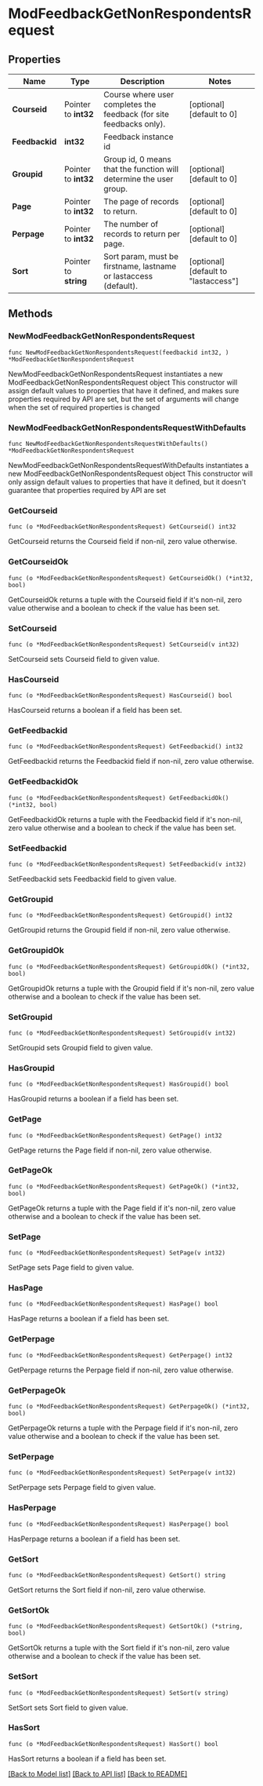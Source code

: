 # ModFeedbackGetNonRespondentsRequest

## Properties

Name | Type | Description | Notes
------------ | ------------- | ------------- | -------------
**Courseid** | Pointer to **int32** | Course where user completes the feedback (for site feedbacks only). | [optional] [default to 0]
**Feedbackid** | **int32** | Feedback instance id | 
**Groupid** | Pointer to **int32** | Group id, 0 means that the function will determine the user group. | [optional] [default to 0]
**Page** | Pointer to **int32** | The page of records to return. | [optional] [default to 0]
**Perpage** | Pointer to **int32** | The number of records to return per page. | [optional] [default to 0]
**Sort** | Pointer to **string** | Sort param, must be firstname, lastname or lastaccess (default). | [optional] [default to "lastaccess"]

## Methods

### NewModFeedbackGetNonRespondentsRequest

`func NewModFeedbackGetNonRespondentsRequest(feedbackid int32, ) *ModFeedbackGetNonRespondentsRequest`

NewModFeedbackGetNonRespondentsRequest instantiates a new ModFeedbackGetNonRespondentsRequest object
This constructor will assign default values to properties that have it defined,
and makes sure properties required by API are set, but the set of arguments
will change when the set of required properties is changed

### NewModFeedbackGetNonRespondentsRequestWithDefaults

`func NewModFeedbackGetNonRespondentsRequestWithDefaults() *ModFeedbackGetNonRespondentsRequest`

NewModFeedbackGetNonRespondentsRequestWithDefaults instantiates a new ModFeedbackGetNonRespondentsRequest object
This constructor will only assign default values to properties that have it defined,
but it doesn't guarantee that properties required by API are set

### GetCourseid

`func (o *ModFeedbackGetNonRespondentsRequest) GetCourseid() int32`

GetCourseid returns the Courseid field if non-nil, zero value otherwise.

### GetCourseidOk

`func (o *ModFeedbackGetNonRespondentsRequest) GetCourseidOk() (*int32, bool)`

GetCourseidOk returns a tuple with the Courseid field if it's non-nil, zero value otherwise
and a boolean to check if the value has been set.

### SetCourseid

`func (o *ModFeedbackGetNonRespondentsRequest) SetCourseid(v int32)`

SetCourseid sets Courseid field to given value.

### HasCourseid

`func (o *ModFeedbackGetNonRespondentsRequest) HasCourseid() bool`

HasCourseid returns a boolean if a field has been set.

### GetFeedbackid

`func (o *ModFeedbackGetNonRespondentsRequest) GetFeedbackid() int32`

GetFeedbackid returns the Feedbackid field if non-nil, zero value otherwise.

### GetFeedbackidOk

`func (o *ModFeedbackGetNonRespondentsRequest) GetFeedbackidOk() (*int32, bool)`

GetFeedbackidOk returns a tuple with the Feedbackid field if it's non-nil, zero value otherwise
and a boolean to check if the value has been set.

### SetFeedbackid

`func (o *ModFeedbackGetNonRespondentsRequest) SetFeedbackid(v int32)`

SetFeedbackid sets Feedbackid field to given value.


### GetGroupid

`func (o *ModFeedbackGetNonRespondentsRequest) GetGroupid() int32`

GetGroupid returns the Groupid field if non-nil, zero value otherwise.

### GetGroupidOk

`func (o *ModFeedbackGetNonRespondentsRequest) GetGroupidOk() (*int32, bool)`

GetGroupidOk returns a tuple with the Groupid field if it's non-nil, zero value otherwise
and a boolean to check if the value has been set.

### SetGroupid

`func (o *ModFeedbackGetNonRespondentsRequest) SetGroupid(v int32)`

SetGroupid sets Groupid field to given value.

### HasGroupid

`func (o *ModFeedbackGetNonRespondentsRequest) HasGroupid() bool`

HasGroupid returns a boolean if a field has been set.

### GetPage

`func (o *ModFeedbackGetNonRespondentsRequest) GetPage() int32`

GetPage returns the Page field if non-nil, zero value otherwise.

### GetPageOk

`func (o *ModFeedbackGetNonRespondentsRequest) GetPageOk() (*int32, bool)`

GetPageOk returns a tuple with the Page field if it's non-nil, zero value otherwise
and a boolean to check if the value has been set.

### SetPage

`func (o *ModFeedbackGetNonRespondentsRequest) SetPage(v int32)`

SetPage sets Page field to given value.

### HasPage

`func (o *ModFeedbackGetNonRespondentsRequest) HasPage() bool`

HasPage returns a boolean if a field has been set.

### GetPerpage

`func (o *ModFeedbackGetNonRespondentsRequest) GetPerpage() int32`

GetPerpage returns the Perpage field if non-nil, zero value otherwise.

### GetPerpageOk

`func (o *ModFeedbackGetNonRespondentsRequest) GetPerpageOk() (*int32, bool)`

GetPerpageOk returns a tuple with the Perpage field if it's non-nil, zero value otherwise
and a boolean to check if the value has been set.

### SetPerpage

`func (o *ModFeedbackGetNonRespondentsRequest) SetPerpage(v int32)`

SetPerpage sets Perpage field to given value.

### HasPerpage

`func (o *ModFeedbackGetNonRespondentsRequest) HasPerpage() bool`

HasPerpage returns a boolean if a field has been set.

### GetSort

`func (o *ModFeedbackGetNonRespondentsRequest) GetSort() string`

GetSort returns the Sort field if non-nil, zero value otherwise.

### GetSortOk

`func (o *ModFeedbackGetNonRespondentsRequest) GetSortOk() (*string, bool)`

GetSortOk returns a tuple with the Sort field if it's non-nil, zero value otherwise
and a boolean to check if the value has been set.

### SetSort

`func (o *ModFeedbackGetNonRespondentsRequest) SetSort(v string)`

SetSort sets Sort field to given value.

### HasSort

`func (o *ModFeedbackGetNonRespondentsRequest) HasSort() bool`

HasSort returns a boolean if a field has been set.


[[Back to Model list]](../README.md#documentation-for-models) [[Back to API list]](../README.md#documentation-for-api-endpoints) [[Back to README]](../README.md)


